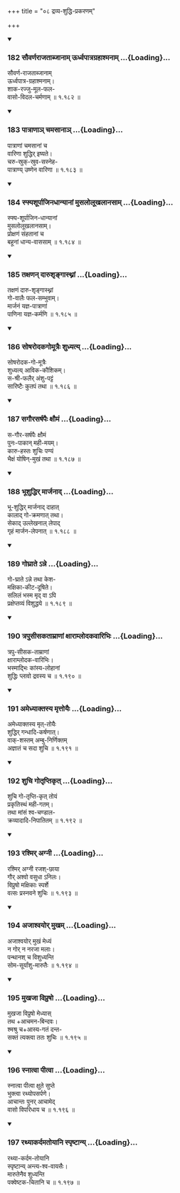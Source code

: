 +++
title = "०८ द्रव्य-शुद्धि-प्रकरणम्"

+++

<div class="js_include" includetitle="true" newlevelforh1="3" unfilled url="/kalpAntaram/smRtiH/yAjJNavalkyaH/mUlam/01_AchAraH/08_dravya-shuddhi-prakaraNam/182_sauvarNarAjatAbjAnAm_UrdhvapAtragrahAshmanAm.md">
<details open><summary><h3>182 सौवर्णराजताब्जानाम् ऊर्ध्वपात्रग्रहाश्मनाम् ...{Loading}...</h3></summary>

सौवर्ण-राजताब्जानाम्  
ऊर्ध्वपात्र-ग्रहाश्मनाम्।  
शाक-रज्जु-मूल-फल-  
वासो-विदल-चर्मणाम्  ॥ १.१८२ ॥
</details>
</div>
<div class="js_include" includetitle="true" newlevelforh1="3" unfilled url="/kalpAntaram/smRtiH/yAjJNavalkyaH/mUlam/01_AchAraH/08_dravya-shuddhi-prakaraNam/183_pAtrANA~n_chamasAnA~n.md">
<details open><summary><h3>183 पात्राणाञ् चमसानाञ् ...{Loading}...</h3></summary>

पात्राणां चमसानां च  
वारिणा शुद्धिर् इष्यते।  
चरु-स्रुक्-स्रुव-सस्नेह-  
पात्राण्य् उष्णेन वारिणा  ॥ १.१८३ ॥
</details>
</div>
<div class="js_include" includetitle="true" newlevelforh1="3" unfilled url="/kalpAntaram/smRtiH/yAjJNavalkyaH/mUlam/01_AchAraH/08_dravya-shuddhi-prakaraNam/184_sphyashUrpAjinadhAnyAnAM_musalolUkhalAnasAm.md">
<details open><summary><h3>184 स्फ्यशूर्पाजिनधान्यानां मुसलोलूखलानसाम् ...{Loading}...</h3></summary>

स्फ्य-शूर्पाजिन-धान्यानां  
मुसलोलूखलानसाम्।  
प्रोक्षणं संहतानां च  
बहूनां धान्य-वाससाम्  ॥ १.१८४ ॥
</details>
</div>
<div class="js_include" includetitle="true" newlevelforh1="3" unfilled url="/kalpAntaram/smRtiH/yAjJNavalkyaH/mUlam/01_AchAraH/08_dravya-shuddhi-prakaraNam/185_taxaNan_dArushRngAsthnAM.md">
<details open><summary><h3>185 तक्षणन् दारुशृङ्गास्थ्नां ...{Loading}...</h3></summary>

तक्षणं दारु-शृङ्गास्थ्नां  
गो-वालैः फल-सम्भुवाम्।  
मार्जनं यज्ञ-पात्राणां  
पाणिना यज्ञ-कर्मणि  ॥ १.१८५ ॥
</details>
</div>
<div class="js_include" includetitle="true" newlevelforh1="3" unfilled url="/kalpAntaram/smRtiH/yAjJNavalkyaH/mUlam/01_AchAraH/08_dravya-shuddhi-prakaraNam/186_soSharodakagomUtraiH_shudhyaty.md">
<details open><summary><h3>186 सोषरोदकगोमूत्रैः शुध्यत्य् ...{Loading}...</h3></summary>

सोषरोदक-गो-मूत्रैः  
शुध्यत्य् आविक-कौशिकम्।  
स-श्री-फलैर् अंशु-पट्टं  
सारिष्टैः कुतपं तथा  ॥ १.१८६ ॥
</details>
</div>
<div class="js_include" includetitle="true" newlevelforh1="3" unfilled url="/kalpAntaram/smRtiH/yAjJNavalkyaH/mUlam/01_AchAraH/08_dravya-shuddhi-prakaraNam/187_sagaurasarShapaiH_xaumaM.md">
<details open><summary><h3>187 सगौरसर्षपैः क्षौमं ...{Loading}...</h3></summary>

स-गौर-सर्षपैः क्षौमं  
पुनः-पाकान् मही-मयम्।  
कारु-हस्तः शुचिः पण्यं  
भैक्षं योषिन्-मुखं तथा  ॥ १.१८७ ॥
</details>
</div>
<div class="js_include" includetitle="true" newlevelforh1="3" unfilled url="/kalpAntaram/smRtiH/yAjJNavalkyaH/mUlam/01_AchAraH/08_dravya-shuddhi-prakaraNam/188_bhUshuddhir_mArjanAd.md">
<details open><summary><h3>188 भूशुद्धिर् मार्जनाद् ...{Loading}...</h3></summary>

भू-शुद्धिर् मार्जनाद् दाहात्  
कालाद् गो-क्रमणात् तथा।  
सेकाद् उल्लेखनाल् लेपाद्  
गृहं मार्जन-लेपनात्  ॥ १.१८८ ॥
</details>
</div>
<div class="js_include" includetitle="true" newlevelforh1="3" unfilled url="/kalpAntaram/smRtiH/yAjJNavalkyaH/mUlam/01_AchAraH/08_dravya-shuddhi-prakaraNam/189_goghrAte.anne.md">
<details open><summary><h3>189 गोघ्राते ऽन्ने ...{Loading}...</h3></summary>

गो-घ्राते ऽन्ने तथा केश-  
मक्षिका-कीट-दूषिते।  
सलिलं भस्म मृद् वा ऽपि  
प्रक्षेप्तव्यं विशुद्धये  ॥ १.१८९ ॥
</details>
</div>
<div class="js_include" includetitle="true" newlevelforh1="3" unfilled url="/kalpAntaram/smRtiH/yAjJNavalkyaH/mUlam/01_AchAraH/08_dravya-shuddhi-prakaraNam/190_trapusIsakatAmrANAM_xArAmlodakavAribhiH.md">
<details open><summary><h3>190 त्रपुसीसकताम्राणां क्षाराम्लोदकवारिभिः ...{Loading}...</h3></summary>

त्रपु-सीसक-ताम्राणां  
क्षाराम्लोदक-वारिभिः।  
भस्माद्भिः कांस्य-लोहानां  
शुद्धिः प्लावो द्रवस्य च  ॥ १.१९० ॥
</details>
</div>
<div class="js_include" includetitle="true" newlevelforh1="3" unfilled url="/kalpAntaram/smRtiH/yAjJNavalkyaH/mUlam/01_AchAraH/08_dravya-shuddhi-prakaraNam/191_amedhyAktasya_mRttoyaiH.md">
<details open><summary><h3>191 अमेध्याक्तस्य मृत्तोयैः ...{Loading}...</h3></summary>

अमेध्याक्तस्य मृत्-तोयैः  
शुद्धिर् गन्धादि-कर्षणात्।  
वाक्-शस्तम् अम्बु-निर्णिक्तम्  
अज्ञातं च सदा शुचि  ॥ १.१९१ ॥
</details>
</div>
<div class="js_include" includetitle="true" newlevelforh1="3" unfilled url="/kalpAntaram/smRtiH/yAjJNavalkyaH/mUlam/01_AchAraH/08_dravya-shuddhi-prakaraNam/192_shuchi_gotRptikRt.md">
<details open><summary><h3>192 शुचि गोतृप्तिकृत् ...{Loading}...</h3></summary>

शुचि गो-तृप्ति-कृत् तोयं  
प्रकृतिस्थं मही-गतम्।  
तथा मांसं श्व-चण्डाल-  
क्रव्यादादि-निपातितम्  ॥ १.१९२ ॥
</details>
</div>
<div class="js_include" includetitle="true" newlevelforh1="3" unfilled url="/kalpAntaram/smRtiH/yAjJNavalkyaH/mUlam/01_AchAraH/08_dravya-shuddhi-prakaraNam/193_rashmir_agnI.md">
<details open><summary><h3>193 रश्मिर् अग्नी ...{Loading}...</h3></summary>

रश्मिर् अग्नी रजश्-छाया  
गौर् अश्वो वसुधा ऽनिलः।  
विप्रुषो मक्षिकाः स्पर्शे  
वत्सः प्रस्नवने शुचिः  ॥ १.१९३ ॥
</details>
</div>
<div class="js_include" includetitle="true" newlevelforh1="3" unfilled url="/kalpAntaram/smRtiH/yAjJNavalkyaH/mUlam/01_AchAraH/08_dravya-shuddhi-prakaraNam/194_ajAshvayor_mukham.md">
<details open><summary><h3>194 अजाश्वयोर् मुखम् ...{Loading}...</h3></summary>

अजाश्वयोर् मुखं मेध्यं  
न गोर् न नरजा मलाः।  
पन्थानश् च विशुध्यन्ति  
सोम-सूर्यांशु-मारुतैः  ॥ १.१९४ ॥
</details>
</div>
<div class="js_include" includetitle="true" newlevelforh1="3" unfilled url="/kalpAntaram/smRtiH/yAjJNavalkyaH/mUlam/01_AchAraH/08_dravya-shuddhi-prakaraNam/195_mukhajA_vipruSho.md">
<details open><summary><h3>195 मुखजा विप्रुषो ...{Loading}...</h3></summary>

मुखजा विप्रुषो मेध्यास्  
तथ +आचमन-बिन्दवः।  
श्मश्रु च+आस्य-गतं दन्त-  
सक्तं त्यक्त्वा ततः शुचिः  ॥ १.१९५ ॥
</details>
</div>
<div class="js_include" includetitle="true" newlevelforh1="3" unfilled url="/kalpAntaram/smRtiH/yAjJNavalkyaH/mUlam/01_AchAraH/08_dravya-shuddhi-prakaraNam/196_snAtvA_pItvA.md">
<details open><summary><h3>196 स्नात्वा पीत्वा ...{Loading}...</h3></summary>

स्नात्वा पीत्वा क्षुते सुप्ते  
भुक्त्वा रथ्योपसर्पणे।  
आचान्तः पुनर् आचामेद्  
वासो विपरिधाय च  ॥ १.१९६ ॥
</details>
</div>
<div class="js_include" includetitle="true" newlevelforh1="3" unfilled url="/kalpAntaram/smRtiH/yAjJNavalkyaH/mUlam/01_AchAraH/08_dravya-shuddhi-prakaraNam/197_rathyAkardamatoyAni_spRShTAny.md">
<details open><summary><h3>197 रथ्याकर्दमतोयानि स्पृष्टान्य् ...{Loading}...</h3></summary>

रथ्या-कर्दम-तोयानि  
स्पृष्टान्य् अन्त्य-श्व-वायसैः।  
मारुतेनैव शुध्यन्ति  
पक्वेष्टक-चितानि च  ॥ १.१९७ ॥
</details>
</div>

